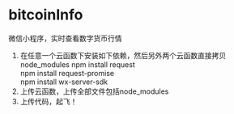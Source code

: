 # bitcoinInfo
微信小程序，实时查看数字货币行情  
1. 在任意一个云函数下安装如下依赖，然后另外两个云函数直接拷贝node_modules 
npm install request  
npm install request-promise  
npm install wx-server-sdk
2. 上传云函数，上传全部文件包括node_modules
3. 上传代码，起飞！


